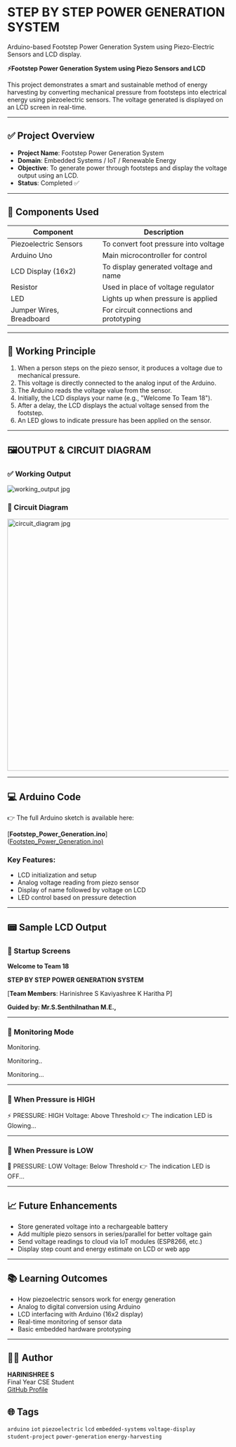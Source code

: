 #   **STEP BY STEP POWER GENERATION SYSTEM**
   Arduino-based Footstep Power Generation System using Piezo-Electric Sensors and LCD display.  

   
**⚡Footstep Power Generation System using Piezo Sensors and LCD**  

This project demonstrates a smart and sustainable method of energy harvesting by converting mechanical pressure from footsteps into electrical energy using piezoelectric sensors. The voltage generated is displayed on an LCD screen in real-time.

---

## ✅ Project Overview

- **Project Name**: Footstep Power Generation System
- **Domain**: Embedded Systems / IoT / Renewable Energy
- **Objective**: To generate power through footsteps and display the voltage output using an LCD.
- **Status**: Completed ✅

---

## 🔧 Components Used

| Component               | Description                                |
|------------------------|--------------------------------------------|
| Piezoelectric Sensors  | To convert foot pressure into voltage       |
| Arduino Uno            | Main microcontroller for control            |
| LCD Display (16x2)     | To display generated voltage and name       |
| Resistor               | Used in place of voltage regulator          |
| LED                    | Lights up when pressure is applied          |
| Jumper Wires, Breadboard | For circuit connections and prototyping   |

---

## 🧠 Working Principle

1. When a person steps on the piezo sensor, it produces a voltage due to mechanical pressure.
2. This voltage is directly connected to the analog input of the Arduino.
3. The Arduino reads the voltage value from the sensor.
4. Initially, the LCD displays your name (e.g., "Welcome To Team 18").
5. After a delay, the LCD displays the actual voltage sensed from the footstep.
6. An LED glows to indicate pressure has been applied on the sensor.

---

## 🖼️OUTPUT & CIRCUIT DIAGRAM

### ✅ Working Output
![working_output jpg](https://github.com/user-attachments/assets/6600f102-7d4a-41af-a382-df4ac72048df)


### 🧪 Circuit Diagram
<img width="811" height="572" alt="circuit_diagram jpg" src="https://github.com/user-attachments/assets/15744d15-45b7-4fde-84b5-6f1959225c21" />


---

## 💻 Arduino Code

👉 The full Arduino sketch is available here: 

[**Footstep_Power_Generation.ino**]  
([Footstep_Power_Generation.ino)](https://github.com/Harinishree1717/Step-by-Step-Power-Generation-System/blob/main/Footstep_Power_Generation.ino)


### Key Features:
- LCD initialization and setup
- Analog voltage reading from piezo sensor
- Display of name followed by voltage on LCD
- LED control based on pressure detection

---
## 📟 Sample LCD Output  

### 🔹 Startup Screens  


**Welcome to Team 18**

**STEP BY STEP POWER GENERATION SYSTEM**

[**Team Members**:
Harinishree S
Kaviyashree K
Haritha P]

**Guided by:
Mr.S.Senthilnathan M.E.,**


---

### 🔹 Monitoring Mode 


Monitoring. 

Monitoring.. 

Monitoring...


---

### 🔹 When Pressure is HIGH  

⚡ PRESSURE: HIGH
Voltage: Above Threshold
👉 The indication LED is Glowing...

---

### 🔹 When Pressure is LOW  

🔻 PRESSURE: LOW
Voltage: Below Threshold
👉 The indication LED is OFF...

---

## 📈 Future Enhancements

- Store generated voltage into a rechargeable battery
- Add multiple piezo sensors in series/parallel for better voltage gain
- Send voltage readings to cloud via IoT modules (ESP8266, etc.)
- Display step count and energy estimate on LCD or web app

---

## 📚 Learning Outcomes

- How piezoelectric sensors work for energy generation
- Analog to digital conversion using Arduino
- LCD interfacing with Arduino (16x2 display)
- Real-time monitoring of sensor data
- Basic embedded hardware prototyping

---

## 🧑‍💻 Author

**HARINISHREE S**  
Final Year CSE Student  
[GitHub Profile](https://github.com/HARINISHREE1717)



## 🌐 Tags

`arduino` `iot` `piezoelectric` `lcd` `embedded-systems` `voltage-display`  
`student-project` `power-generation` `energy-harvesting` 
